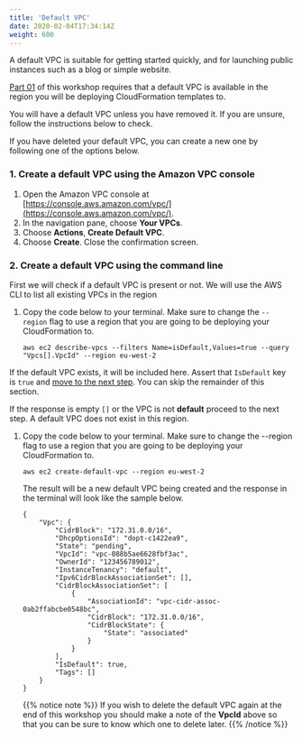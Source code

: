 ```yaml
---
title: 'Default VPC'
date: 2020-02-04T17:34:14Z
weight: 600
---
```

A default VPC is suitable for getting started quickly, and for launching public instances such as a blog or simple website.

[Part 01](/30-workshop-part-01/) of this workshop requires that a default VPC is available in the region you will be deploying CloudFormation templates to.

You will have a default VPC unless you have removed it. If you are unsure, follow the instructions below to check.

If you have deleted your default VPC, you can create a new one by following one of the options below.

### 1. Create a default VPC using the Amazon VPC console

1. Open the Amazon VPC console at [https://console.aws.amazon.com/vpc/](https://console.aws.amazon.com/vpc/).
1. In the navigation pane, choose **Your VPCs**.
1. Choose **Actions**, **Create Default VPC**.
1. Choose **Create**. Close the confirmation screen.

### 2. Create a default VPC using the command line

First we will check if a default VPC is present or not. We will use the AWS CLI to list all existing VPCs in the region

1. Copy the code below to your terminal. Make sure to change the `--region` flag to use a region that you are going to be deploying your CloudFormation to.

       aws ec2 describe-vpcs --filters Name=isDefault,Values=true --query "Vpcs[].VpcId" --region eu-west-2

If the default VPC exists, it will be included here. Assert that `IsDefault` key is `true` and [move to the next step](/30-workshop-part-01/). You can skip the remainder of this section.

If the response is empty `[]` or the VPC is not **default** proceed to the next step. A default VPC does not exist in this region.

1. Copy the code below to your terminal. Make sure to change the --region flag to use a region that you are going to be deploying your CloudFormation to.

       aws ec2 create-default-vpc --region eu-west-2

    The result will be a new default VPC being created and the response in the terminal will look like the sample below.

       {
           "Vpc": {
               "CidrBlock": "172.31.0.0/16",
               "DhcpOptionsId": "dopt-c1422ea9",
               "State": "pending",
               "VpcId": "vpc-088b5ae6628fbf3ac",
               "OwnerId": "123456789012",
               "InstanceTenancy": "default",
               "Ipv6CidrBlockAssociationSet": [],
               "CidrBlockAssociationSet": [
                   {
                       "AssociationId": "vpc-cidr-assoc-0ab2ffabcbe0548bc",
                       "CidrBlock": "172.31.0.0/16",
                       "CidrBlockState": {
                           "State": "associated"
                       }
                   }
               ],
               "IsDefault": true,
               "Tags": []
           }
       }

   {{% notice note %}}
   If you wish to delete the default VPC again at the end of this workshop you should make a note of the **VpcId** above so that you can be sure to know which one to delete later.
   {{% /notice %}}
